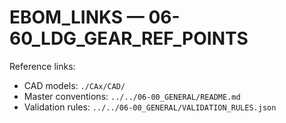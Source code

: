# EBOM_LINKS — 06-60_LDG_GEAR_REF_POINTS

Reference links:
- CAD models: `./CAx/CAD/`
- Master conventions: `../../06-00_GENERAL/README.md`
- Validation rules: `../../06-00_GENERAL/VALIDATION_RULES.json`
